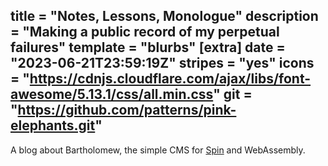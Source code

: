 title = "Notes, Lessons, Monologue"
description = "Making a public record of my perpetual failures"
template = "blurbs"
[extra]
date = "2023-06-21T23:59:19Z"
stripes = "yes"
icons = "https://cdnjs.cloudflare.com/ajax/libs/font-awesome/5.13.1/css/all.min.css"
git = "https://github.com/patterns/pink-elephants.git"
---
A blog about Bartholomew, the simple CMS for [Spin](https://github.com/fermyon/spin) and WebAssembly.
